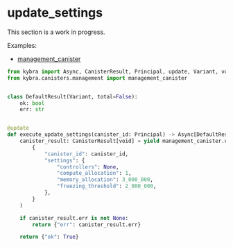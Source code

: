 # update_settings

This section is a work in progress.

Examples:

-   [management_canister](https://github.com/demergent-labs/kybra/tree/main/examples/management_canister)

```python
from kybra import Async, CanisterResult, Principal, update, Variant, void
from kybra.canisters.management import management_canister


class DefaultResult(Variant, total=False):
    ok: bool
    err: str


@update
def execute_update_settings(canister_id: Principal) -> Async[DefaultResult]:
    canister_result: CanisterResult[void] = yield management_canister.update_settings(
        {
            "canister_id": canister_id,
            "settings": {
                "controllers": None,
                "compute_allocation": 1,
                "memory_allocation": 3_000_000,
                "freezing_threshold": 2_000_000,
            },
        }
    )

    if canister_result.err is not None:
        return {"err": canister_result.err}

    return {"ok": True}
```
